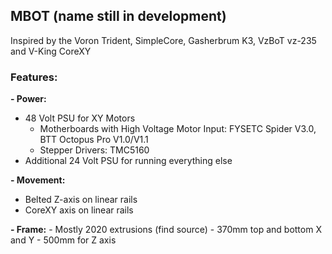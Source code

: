 ## MBOT (name still in development)

Inspired by the Voron Trident, SimpleCore, Gasherbrum K3, VzBoT vz-235 and V-King CoreXY

### Features:

**- Power:**
  - 48 Volt PSU for XY Motors
    - Motherboards with High Voltage Motor Input: FYSETC Spider V3.0, BTT Octopus Pro V1.0/V1.1
    - Stepper Drivers: TMC5160
  - Additional 24 Volt PSU for running everything else

**- Movement:**
  - Belted Z-axis on linear rails
  - CoreXY axis on linear rails

**- Frame:**
    - Mostly 2020 extrusions (find source)
    - 370mm top and bottom X and Y
    - 500mm for Z axis
